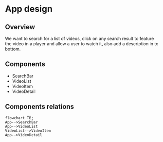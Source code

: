 # App design

## Overview

We want to search for a list of videos, click on any search result to feature the video in a player and allow a user to watch it, also add a description in to bottom.

## Components

- SearchBar
- VideoList
- VideoItem
- VideoDetail

## Components relations

```mermaid
flowchart TB;
App-->SearchBar
App-->VideoList
VideoList-->VideoItem
App-->VideoDetail
```
